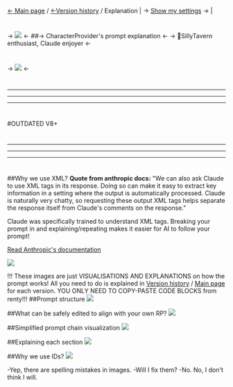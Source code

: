 [← Main page](https://rentry.co/CharacterProvider) /  [←Version history](https://rentry.co/CharacterProvider-VersionHistory) / Explanation | -> [Show my settings](https://rentry.co/CharacterProvider/#settings) ->
 |

# 
-> ![](https://files.catbox.moe/c724pq.png)  <-
##->  CharacterProvider's prompt explanation <-
-> 🔞SillyTavern enthusiast, Claude enjoyer <-
#
-> [![](https://files.catbox.moe/zdnjqw.png)](https://www.chub.ai/users/CharacterProvider) <-
# 
#
- - -
- - -
- - -
#
#OUTDATED V8+
#
- - -
- - -
- - -
#
##Why we use XML?
**Quote from anthropic docs:** "We can also ask Claude to use XML tags in its response. Doing so can make it easy to extract key information in a setting where the output is automatically processed. Claude is naturally very chatty, so requesting these output XML tags helps separate the response itself from Claude's comments on the response."

Claude was specifically trained to understand XML tags. Breaking your prompt in <sections> and explaining/repeating makes it easier for AI to follow your prompt!

[Read Anthropic's documentation](https://docs.anthropic.com/claude/docs/constructing-a-prompt)

![](https://files.catbox.moe/jf1508.png)

!!! These images are just VISUALISATIONS AND EXPLANATIONS on how the prompt works! All you need to do is explained in [Version history](https://rentry.co/CharacterProvider-VersionHistory) / [Main page](https://rentry.co/CharacterProvider) for each version. YOU ONLY NEED TO COPY-PASTE CODE BLOCKS from renty!!!
##Prompt structure
![](https://files.catbox.moe/kkvwlg.png)

##What can be safely edited to align with your own RP?
![](https://files.catbox.moe/07l6yo.png)

##Simplified prompt chain visualization
![](https://files.catbox.moe/g2tbn8.png)

##Explaining each section
![](https://files.catbox.moe/a2l8u7.png)

##Why we use IDs?
![](https://files.catbox.moe/jx8469.png)

-Yep, there are spelling mistakes in images.
-Will I fix them? 
-No. No, I don't think I will.